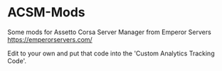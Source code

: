 # ACSM-Mods

Some mods for Assetto Corsa Server Manager from Emperor Servers https://emperorservers.com/

Edit to your own and put that code into the 'Custom Analytics Tracking Code'.

<script type="text/javascript"> CODE </script>


